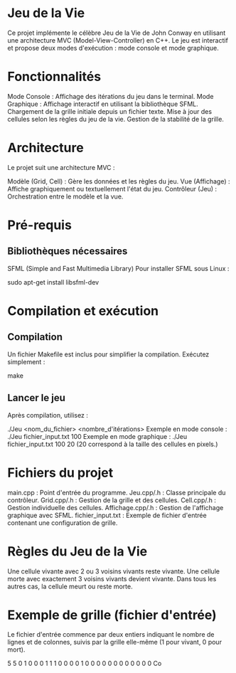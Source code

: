 # Jeu de la Vie
Ce projet implémente le célèbre Jeu de la Vie de John Conway en utilisant une architecture MVC (Model-View-Controller) en C++. Le jeu est interactif et propose deux modes d'exécution : mode console et mode graphique.

# Fonctionnalités
Mode Console : Affichage des itérations du jeu dans le terminal.
Mode Graphique : Affichage interactif en utilisant la bibliothèque SFML.
Chargement de la grille initiale depuis un fichier texte.
Mise à jour des cellules selon les règles du jeu de la vie.
Gestion de la stabilité de la grille.
# Architecture
Le projet suit une architecture MVC :

Modèle (Grid, Cell) : Gère les données et les règles du jeu.
Vue (Affichage) : Affiche graphiquement ou textuellement l'état du jeu.
Contrôleur (Jeu) : Orchestration entre le modèle et la vue.
# Pré-requis
## Bibliothèques nécessaires
SFML (Simple and Fast Multimedia Library)
Pour installer SFML sous Linux :

sudo apt-get install libsfml-dev
# Compilation et exécution
## Compilation
Un fichier Makefile est inclus pour simplifier la compilation. Exécutez simplement :

make
## Lancer le jeu
Après compilation, utilisez :

./Jeu <nom_du_fichier> <nombre_d'itérations>
Exemple en mode console :
./Jeu fichier_input.txt 100
Exemple en mode graphique :
./Jeu fichier_input.txt 100 20
(20 correspond à la taille des cellules en pixels.)

# Fichiers du projet
main.cpp : Point d'entrée du programme.
Jeu.cpp/.h : Classe principale du contrôleur.
Grid.cpp/.h : Gestion de la grille et des cellules.
Cell.cpp/.h : Gestion individuelle des cellules.
Affichage.cpp/.h : Gestion de l'affichage graphique avec SFML.
fichier_input.txt : Exemple de fichier d'entrée contenant une configuration de grille.
# Règles du Jeu de la Vie
Une cellule vivante avec 2 ou 3 voisins vivants reste vivante.
Une cellule morte avec exactement 3 voisins vivants devient vivante.
Dans tous les autres cas, la cellule meurt ou reste morte.
# Exemple de grille (fichier d'entrée)
Le fichier d'entrée commence par deux entiers indiquant le nombre de lignes et de colonnes, suivis par la grille elle-même (1 pour vivant, 0 pour mort).

5 5
0 1 0 0 0
1 1 1 0 0
0 0 1 0 0
0 0 0 0 0
0 0 0 0 0
Co
